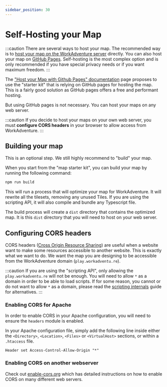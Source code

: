 ```yaml
---
sidebar_position: 30
---
```


# Self-Hosting your Map

:::caution
There are several ways to host your map. The recommended way is to [host your map on the WorkAdventure server](./wa-hosted) directly.
You can also host your map on [GitHub Pages](./github-pages). Self-hosting is the most complex option and is only recommended if you have special privacy needs or if you want maximum freedom.
:::

The ["Host your Map with Github Pages" documentation](./github-pages.md) page proposes to use the "starter kit" that is relying on GitHub pages for hosting the map. This is a fairly good solution as GitHub pages offers a free and performant hosting.

But using GitHub pages is not necessary. You can host your maps on any web server.

:::caution
If you decide to host your maps on your own web server, you must **configure CORS headers** in your browser to allow access from WorkAdventure.
:::

## Building your map

This is an optional step. We still highly recommend to "build" your map.

When you start from the "map starter kit", you can build your map by running the following command:

```bash
npm run build
```

This will run a process that will optimize your map for WorkAdventure. It will rewrite all the tilesets, removing
any unused Tiles. If you are using the scripting API, it will also compile and bundle any Typescript file.

The build process will create a `dist` directory that contains the optimized map. It is this `dist` directory that you will need to host on your web server.

## Configuring CORS headers

CORS headers ([Cross Origin Resource Sharing](https://developer.mozilla.org/en-US/docs/Web/HTTP/CORS)) are useful when a website want to make some resources accessible to another website. This is exactly what we want to do. We want the map you are designing to be accessible from the WorkAdventure domain (`play.workadventu.re`).

:::caution
If you are using the "scripting API", only allowing the `play.workadventu.re` will not be enough. You will need to allow `*`
as a domain in order to be able to load scripts. If for some reason, you cannot or do not want to allow `*` as a domain, please
read the [scripting internals](../../../developer/map-scripting/scripting-internals) guide for alternatives.
:::

### Enabling CORS for Apache

In order to enable CORS in your Apache configuration, you will need to ensure the `headers` module is enabled.

In your Apache configuration file, simply add the following line inside either the `<Directory>`, `<Location>`, `<Files>` or `<VirtualHost>` sections, or within a `.htaccess` file.

    Header set Access-Control-Allow-Origin "*"

### Enabling CORS on another webserver

Check out [enable-cors.org](https://enable-cors.org/server.html) which has detailed instructions on how to enable CORS on many different web servers.
